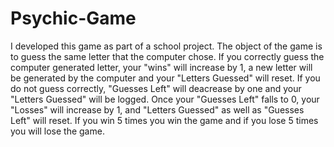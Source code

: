 # Psychic-Game

I developed this game as part of a school project.  The object of the game is to guess the same letter that the computer chose.  If you correctly guess the computer generated letter, your "wins" will increase by 1, a new letter will be generated by the computer and your "Letters Guessed" will reset.  If you do not guess correctly,  "Guesses Left" will deacrease by one and your "Letters Guessed" will be logged.  Once your "Guesses Left" falls to 0, your "Losses" will increase by 1, and "Letters Guessed" as well as "Guesses Left" will reset.  If you win 5 times you win the game and if you lose 5 times you will lose the game. 
